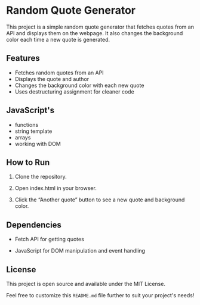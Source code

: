 # Random Quote Generator

This project is a simple random quote generator that fetches quotes from an API and displays them on the webpage. It also changes the background color each time a new quote is generated.

## Features

- Fetches random quotes from an API
- Displays the quote and author
- Changes the background color with each new quote
- Uses destructuring assignment for cleaner code

## JavaScript's

- functions
- string template
- arrays
- working with DOM

## How to Run

1. Clone the repository.

2. Open index.html in your browser.

3. Click the “Another quote” button to see a new quote and background color.

## Dependencies

- Fetch API for getting quotes

- JavaScript for DOM manipulation and event handling

## License

This project is open source and available under the MIT License.

Feel free to customize this `README.md` file further to suit your project's needs!
